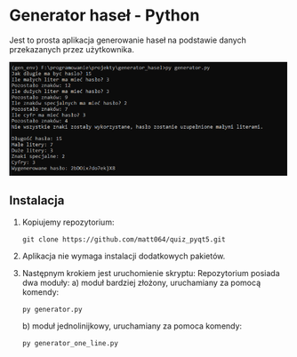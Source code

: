# Generator haseł - Python

Jest to prosta aplikacja generowanie haseł na podstawie danych przekazanych przez użytkownika. 

<img src='images/screen1.PNG' width=500>

## Instalacja

1. Kopiujemy repozytorium:
    ```
    git clone https://github.com/matt064/quiz_pyqt5.git
    ```

2. Aplikacja nie wymaga instalacji dodatkowych pakietów.

3. Następnym krokiem jest uruchomienie skryptu:
    Repozytorium posiada dwa moduły:
    a) moduł bardziej złożony, uruchamiany za pomocą komendy:
    ```
    py generator.py
    ```
    b) moduł jednolinijkowy, uruchamiany za pomoca komendy:
    ```
    py generator_one_line.py
    ```


